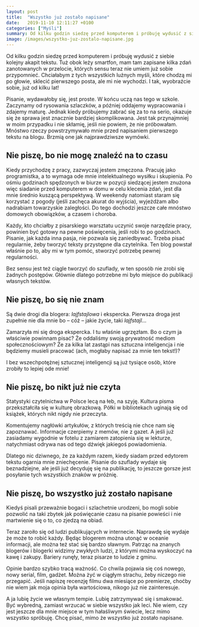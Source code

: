 ```yaml
---
layout: post
title:  "Wszystko już zostało napisane"
date:   2019-11-10 12:11:27 +0100
categories: ["Myśli"]
summary: Od kilku godzin siedzę przed komputerem i próbuję wydusić z siebie kolejny akapit tekstu. Tuż obok leży smartfon, mam tam zapisane kilka zdań zanotowanych w przelocie, których sensu teraz nie umiem już sobie przypomnieć. Chciałabym z tych wszystkich luźnych myśli, które chodzą mi po głowie, sklecić pierwszego posta, ale mi nie wychodzi. I tak, wyobraźcie sobie, już od kilku lat!
image: /images/wszystko-juz-zostalo-napisane.jpg
---
```


Od kilku godzin siedzę przed komputerem i próbuję wydusić z siebie kolejny akapit tekstu. Tuż obok leży smartfon, mam tam zapisane kilka zdań zanotowanych w przelocie, których sensu teraz nie umiem już sobie przypomnieć. Chciałabym z tych wszystkich luźnych myśli, które chodzą mi po głowie, sklecić pierwszego posta, ale mi nie wychodzi. I tak, wyobraźcie sobie, już od kilku lat!

Pisanie, wydawałoby się, jest proste. W końcu uczą nas tego w szkole. Zaczynamy od rysowania szlaczków, a później oddajemy wypracowania i zdajemy maturę. Jednak kiedy próbujemy zabrać się za to na serio, okazuje się że sprawa jest znacznie bardziej skomplikowana. Jest tak przynajmniej w moim przypadku i nie skłamię, jeśli nie powiem, że nie próbowałam. Mnóstwo rzeczy powstrzymywało mnie przed napisaniem pierwszego tekstu na blogu. Brzmią one jak najprawdziwsze wymówki.

## Nie piszę, bo nie mogę znaleźć na to czasu

Kiedy przychodzę z pracy, zazwyczaj jestem zmęczona. Pracuję jako programistka, a to wymaga ode mnie intelektualnego wysiłku i skupienia. Po ośmiu godzinach spędzonych w biurze w pozycji siedzącej jestem znużona więc siadanie przed komputerem w domu w celu klecenia zdań, jest dla mnie średnio kuszącą perspektywą. W weekendy natomiast staram się korzystać z pogody (jeśli zachęca akurat do wyjścia), wyjeżdżam albo nadrabiam towarzyskie zaległości. Do tego dochodzi jeszcze całe mnóstwo domowych obowiązków, a czasem i choroba.

Każdy, kto chciałby z pisarskiego warsztatu uczynić swoje narzędzie pracy, powinien być gotowy na pewne poświęcenia, jeśli robi to po godzinach. Pisanie, jak każda inna pasja, nie pozwala się zaniedbywać. Trzeba pisać regularnie, żeby tworzyć teksty przystępne dla czytelnika. Ten blog powstał właśnie po to, aby mi w tym pomóc, stworzyć potrzebę pewnej regularności. 

Bez sensu jest też ciągle tworzyć do szuflady, w ten sposób nie zrobi się żadnych postępów. Głównie dlatego potrzebne mi było miejsce do publikacji własnych tekstów.

## Nie piszę, bo się nie znam

Są dwie drogi dla blogera: _lajfstajlowa_ i ekspercka. Pierwsza droga jest zupełnie nie dla mnie bo &ndash; cóż &ndash; jakie życie, taki _lajfstajl_...

Zamarzyła mi się droga ekspercka. I tu właśnie ugrzęzłam. Bo o czym ja właściwie powinnam pisać? Że oddaliśmy swoją prywatność mediom społecznościowym? Że za kilka lat zastąpi nas sztuczna inteligencja i nie będziemy musieli pracować (ach, mogłaby napisać za mnie ten tekst!)?

I bez wszechpotężnej sztucznej inteligencji są już tysiące osób, które zrobiły to lepiej ode mnie!

## Nie piszę, bo nikt już nie czyta

Statystyki czytelnictwa w Polsce lecą na łeb, na szyję. Kultura pisma przekształciła się w kulturę obrazkową. Półki w bibliotekach uginają się od książek, których nikt nigdy nie przeczyta.

Komentujemy nagłówki artykułów, z których treścią nie chce nam się zapoznawać. Informacje czerpiemy z memów, nie z gazet. A jeśli już zasiadamy wygodnie w fotelu z zamiarem zatopienia się w lekturze, natychmiast odrywa nas od tego dźwięk jakiegoś powiadomienia.

Dlatego nic dziwnego, że za każdym razem, kiedy siadam przed edytorem tekstu ogarnia mnie zniechęcenie. Pisanie do szuflady wydaje się beznadziejne, ale jeśli już decyduję się na publikację, to jeszcze gorsze jest posyłanie tych wszystkich znaków w próżnię.

## Nie piszę, bo wszystko już zostało napisane

Kiedyś pisali przeważnie bogaci i szlachetnie urodzeni, bo mogli sobie pozwolić na taki zbytek jak poświęcanie czasu na pisanie powieści i nie martwienie się o to, co zjedzą na obiad.

Teraz zaroiło się od ludzi publikujących w internecie. Naprawdę się wydaje że może to robić każdy. Będąc blogerem można utonąć w oceanie informacji, ale można też stać się bardzo sławnym. Patrząc na znanych blogerów i blogerki widzimy zwykłych ludzi, z którymi można wyskoczyć na kawę i zakupy. Bariery runęły, teraz pisarze to ludzie z gminu.

Opinie bardzo szybko tracą ważność. Co chwila pojawia się coś nowego, nowy serial, film, gadżet. Można żyć w ciągłym strachu, żeby niczego nie przegapić. Jeśli napiszę recenzję filmu dwa miesiące po premierze, choćby nie wiem jak moja opinia była wartościowa, nikogo już nie zainteresuje.

A ja lubię życie we własnym tempie. Lubię zatrzymywać się i smakować. Być wybredną, zamiast wrzucać w siebie wszystko jak leci. Nie wiem, czy jest jeszcze dla mnie miejsce w tym hałaśliwym świecie, lecz mimo wszystko spróbuję. Chcę pisać, mimo że wszystko już zostało napisane.